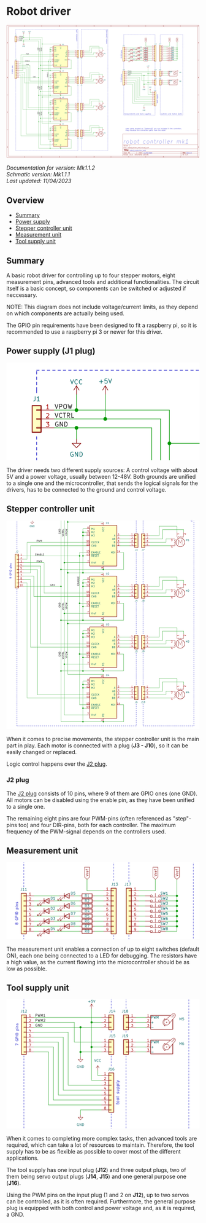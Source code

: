 # Robot driver 

![](./documentation/images/general.PNG)

*Documentation for version: Mk1.1.2*  
*Schmatic version: Mk1.1.1*  
*Last updated: 11/04/2023*

## Overview

- [Summary](#summary)
- [Power supply](#power-supply-j1-plug)
- [Stepper controller unit](#stepper-controller-unit)
- [Measurement unit](#measurement-unit)
- [Tool supply unit](#tool-supply-unit)

## Summary

A basic robot driver for controlling up to four stepper motors, eight measurement pins, advanced tools and additional functionalities. The circuit itself is a basic concept, so components can be switched or adjusted if neccessary.  

NOTE: This diagram does not include voltage/current limits, as they depend on which components are actually being used.

The GPIO pin requirements have been designed to fit a raspberry pi, so it is recommended to use a raspberry pi 3 or newer for this driver.

## Power supply (J1 plug)

![](./documentation/images/power_supply.PNG)

The driver needs two different supply sources: A control voltage with about 5V and a power voltage, usually between 12-48V. Both grounds are unified to a single one and the microcontroller, that sends the logical signals for the drivers, has to be connected to the ground and control voltage.

## Stepper controller unit

![](./documentation/images/controller_unit.PNG)

When it comes to precise movements, the stepper controller unit is the main part in play. Each motor is connected with a plug (**J3 - J10**), so it can be easily changed or replaced. 

Logic control happens over the [J2 plug](#j2-plug).

### J2 plug

The [J2 plug](#j2-plug) consists of 10 pins, where 9 of them are GPIO ones (one GND). All motors can be disabled using the enable pin, as they have been unified to a single one. 

The remaining eight pins are four PWM-pins (often referenced as "step"-pins too) and four DIR-pins, both for each controller. The maximum frequency of the PWM-signal depends on the controllers used. 

## Measurement unit

![](./documentation/images/measurement_unit.PNG)

The measurement unit enables a connection of up to eight switches (default ON), each one being connected to a LED for debugging. The resistors have a high value, as the current flowing into the microcontroller should be as low as possible.

## Tool supply unit

![](./documentation/images/tool_supply.PNG)

When it comes to completing more complex tasks, then advanced tools are required, which can take a lot of resources to maintain. Therefore, the tool supply has to be as flexible as possible to cover most of the different applications.

The tool supply has one input plug (**J12**) and three output plugs, two of them being servo output plugs (**J14**, **J15**) and one general purpose one (**J16**).

Using the PWM pins on the input plug (1 and 2 on **J12**), up to two servos can be controlled, as it is often required. Furthermore, the general purpose plug is equipped with both control and power voltage and, as it is required, a GND. 

